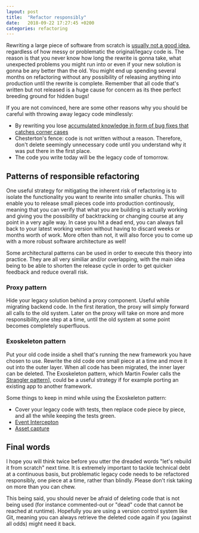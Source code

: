 ```yaml
---
layout: post
title:  "Refactor responsibly"
date:   2018-09-22 17:27:45 +0200
categories: refactoring
---
```

Rewriting a large piece of software from scratch is [usually not a good idea](https://www.joelonsoftware.com/2000/04/06/things-you-should-never-do-part-i/
), regardless of how messy or problematic the original/legacy code is. The reason is that you never know how long the rewrite is gonna take, what unexpected problems you might run into or even if your new solution is gonna be any better than the old. You might end up spending several months on refactoring without any possibility of releasing anything into production until the rewrite is complete. Remember that all code that's written but not released is a huge cause for concern as its thee perfect breeding ground for hidden bugs!

If you are not convinced, here are some other reasons why you should be careful with throwing away legacy code mindlessly:


* By rewriting you lose [accumulated knowledge in form of bug fixes that catches corner cases](http://cdn.pols.co.uk/papers/agile-approach-to-legacy-systems.pdf)
* Chesterton's fence: code is not written without a reason. Therefore, don't delete seemingly unnecessary code until you understand why it was put there in the first place.
* The code you write today will be the legacy code of tomorrow.

## Patterns of responsible refactoring

One useful strategy for mitigating the inherent risk of refactoring is to isolate the functionality you want to rewrite into smaller chunks. This will enable you to release small pieces code into production continously, meaning that you can verify that what you are building is actually working and giving you the possibility of backtracking or changing course at any point in a very agile way. In case you hit a dead end, you can always fall back to your latest working version without having to discard weeks or months worth of work.
More often than not, it will also force you to come up with a more robust software architecture as well!

Some architectural patterns can be used in order to execute this theory into practice. They are all very similiar and/or overlapping, with the main idea being to be able to shorten the release cycle in order to get quicker feedback and reduce overall risk. 

### Proxy pattern
Hide your legacy solution behind a proxy component. Useful while migrating backend code. In the first iteration, the proxy will simply forward all calls to the old system. Later on the proxy will take on more and more responsibility,one step at a time, until the old system at some point becomes completely superfluous.

### Exoskeleton pattern
Put your old code inside a shell that's running the new framework you have chosen to use. Rewrite the old code one small piece at a time and move it out into the outer layer. When all code has been migrated, the inner layer can be deleted. The Exoskeleton pattern, which Martin Fowler calls the [Strangler pattern](https://www.martinfowler.com/bliki/StranglerApplication.html)], could be a useful strategy if for example porting an existing app to another framework. 

Some things to keep in mind while using the Exoskeleton pattern:

* Cover your legacy code with tests, then replace code piece by piece, and all the while keeping the tests green. 
* [Event Intercepton](https://www.martinfowler.com/bliki/EventInterception.html) 
* [Asset capture](https://www.martinfowler.com/bliki/AssetCapture.html)

## Final words
I hope you will think twice before you utter the dreaded words "let's rebuild it from scratch" next time. It is extremely important to tackle technical debt at a continuous basis, but problematic legacy code needs to be refactored responsibly, one piece at a time, rather than blindly. Please don't risk taking on more than you can chew.

This being said, you should never be afraid of deleting code that is not being used (for instance commented-out or "dead" code that cannot be reached at runtime). Hopefully you are using a version control system like Git, meaning you can always retrieve the deleted code again if you (against all odds) might need it back.
